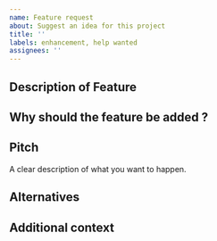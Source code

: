 ```yaml
---
name: Feature request
about: Suggest an idea for this project
title: ''
labels: enhancement, help wanted
assignees: ''
---
```

##  Description of Feature
<!-- A clear and concise description of the feature proposal -->

## Why should the feature be added ?

<!-- Please outline the motivation for the proposal. Is your feature request related to a problem? e.g., I'm always frustrated when [...]. If this is related to another GitHub issue, please link here too -->

## Pitch

A clear description of what you want to happen.

<!-- A clear and concise description of what you want to happen. -->

## Alternatives

<!-- A clear and concise description of any alternative solutions or features you've considered, if any. -->

## Additional context

<!-- Add any other context or screenshots about the feature request here. -->

